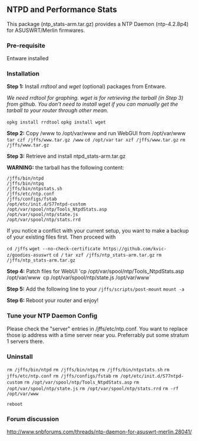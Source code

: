 ## NTPD and Performance Stats

This package (ntp_stats-arm.tar.gz) provides a NTP Daemon (ntp-4.2.8p4) for ASUSWRT/Merlin firmwares. 

### Pre-requisite

Entware installed

### Installation

**Step 1:** Install *rrdtool* and *wget* (optional) packages from Entware. 

*We need rrdtool for graphing. wget is for retrieving the tarball (in Step 3) from github. You don't need to install wget if you can manually get the tarball to your router through other mean.*

`opkg install rrdtool`
`opkg install wget`

**Step 2:** Copy /www to /opt/var/www and run WebGUI from /opt/var/www
`tar czf /jffs/www.tar.gz /www`
`cd /opt/var`
`tar xzf /jffs/www.tar.gz`
`rm /jffs/www.tar.gz`

**Step 3:** Retrieve and install ntpd_stats-arm.tar.gz 

**WARNING:** the tarball has the following content:
```
/jffs/bin/ntpd
/jffs/bin/ntpq
/jffs/bin/ntpstats.sh
/jffs/etc/ntp.conf
/jffs/configs/fstab
/opt/etc/init.d/S77ntpd-custom
/opt/var/spool/ntp/Tools_NtpdStats.asp
/opt/var/spool/ntp/state.js
/opt/var/spool/ntp/stats.rrd
```
If you notice a conflict with your current setup, you want to make a backup of your existing files first. Then proceed with

`cd /jffs`
`wget --no-check-certificate https://github.com/kvic-z/goodies-asuswrt`
`cd /`
`tar xzf /jffs/ntp_stats-arm.tar.gz`
`rm /jffs/ntp_stats-arm.tar.gz`

**Step 4:** Patch files for WebUI
'cp /opt/var/spool/ntp/Tools_NtpdStats.asp /opt/var/www`
`cp /opt/var/spool/ntp/state.js /opt/var/www`

**Step 5:** Add the following line to your `/jffs/scripts/post-mount`
`mount -a`

**Step 6:** Reboot your router and enjoy!

### Tune your NTP Daemon Config

Please check the "server" entries in /jffs/etc/ntp.conf. You want to replace those ip address with a time server near you. Preferrably put some stratum 1 servers there.

### Uninstall
`rm /jffs/bin/ntpd`
`rm /jffs/bin/ntpq`
`rm /jffs/bin/ntpstats.sh`
`rm jffs/etc/ntp.conf`
`rm /jffs/configs/fstab`
`rm /opt/etc/init.d/S77ntpd-custom`
`rm /opt/var/spool/ntp/Tools_NtpdStats.asp`
`rm /opt/var/spool/ntp/state.js`
`rm /opt/var/spool/ntp/stats.rrd`
`rm -rf /opt/var/www`

`reboot`

### Forum discussion

http://www.snbforums.com/threads/ntp-daemon-for-asuswrt-merlin.28041/

